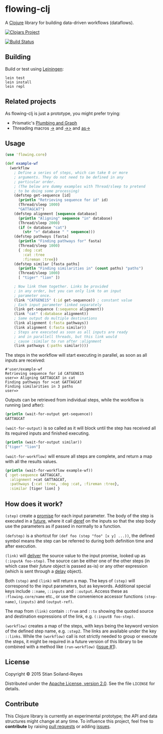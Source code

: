 # flowing-clj

A [Clojure](http://clojure.org/) library for building data-driven workflows (dataflows).

[![Clojars Project](http://clojars.org/flowing/latest-version.svg)](http://clojars.org/flowing)

[![Build Status](https://travis-ci.org/stain/flowing-clj.svg)](https://travis-ci.org/stain/flowing-clj)



## Building

Build or test using [Leiningen](http://leiningen.org/):

```
lein test
lein install
lein repl
```

## Related projects

As flowing-clj is just a prototype, you might prefer trying:

* Prismatic's [Plumbing and Graph](https://github.com/Prismatic/plumbing#graph-the-functional-swiss-army-knife)
* Threading macros [->](http://clojuredocs.org/clojure.core/-%3E) and [->>](http://clojuredocs.org/clojure.core/-%3E%3E) and [as->](http://clojuredocs.org/clojure.core/as-%3E)

## Usage

```clojure
(use 'flowing.core)

(def example-wf
  (workflow
    ; Define a series of steps, which can take 0 or more
    ; arguments. They do not need to be defined in any
    ; particular order.
    ; (The below are dummy examples with Thread/sleep to pretend
    ; to be doing some processing)
    (defstep get-sequence [id]
      (println "Retrieving sequence for id" id)
      (Thread/sleep 1000)
      "GATTAGCAT")
    (defstep alignment [sequence database]
      (println "Aligning" sequence "in" database)
      (Thread/sleep 2000)
      (if (= database "cat")
        (str ">" database " " sequence)))
    (defstep pathways [fasta]
      (println "Finding pathways for" fasta)
      (Thread/sleep 1000)
      { :dog :cat
        :cat :tree
        :fireman :tree})
    (defstep similar [fasta paths]
      (println "Finding similarities in" (count paths) "paths")
      (Thread/sleep 1000)
      [ "tiger" "lion" ])

    ; Now link them together. Links be provided
    ; in any order, but you can only link to an input
    ; parameter once.
    (link "CATGENE15" (:id get-sequence)) ; constant value
    ; Each input parameter linked separately
    (link get-sequence (:sequence alignment))
    (link "cat" (:database alignment))
    ; Same output do multiple destinations
    (link alignment (:fasta pathways))
    (link alignment (:fasta similar))
    ; Steps are executed as soon as all inputs are ready
    ; and in parallell threads, but this link would
    ; cause :similar to run after :alignment
    (link pathways (:paths similar))))
```

The steps in the workflow will start executing in parallel,
as soon as all inputs are received:

```
#'user/example-wf
Retrieving sequence for id CATGENE15
user=> Aligning GATTAGCAT in cat
Finding pathways for >cat GATTAGCAT
Finding similarities in 3 paths
user=> 
```


Outputs can be retrieved from individual steps, while the workflow 
is running (and after):

```clojure
(println (wait-for-output get-sequence))
GATTAGCAT
```

`(wait-for-output)` is so called as it will block until 
the step has received all its required inputs and finished
executing.

```clojure
(println (wait-for-output similar))
["tiger" "lion"]
```

`(wait-for-workflow)` will ensure all steps are complete, and return
a map with all the results values.

```clojure
(println (wait-for-workflow example-wf))
{ :get-sequence GATTAGCAT, 
  :alignment >cat GATTAGCAT, 
  :pathways {:cat :tree, :dog :cat, :fireman :tree}, 
  :similar [tiger lion] }
```

## How does it work?

`(step)` create a 
[promise](http://clojuredocs.org/clojure.core/promise)
for each input parameter. The body of the step is executed in a 
[future](http://clojuredocs.org/clojure.core/future), where it 
call [deref](http://clojuredocs.org/clojure.core/deref) on
the inputs so that the step body use the parameters as if
passed in normally to a function.

`(defstep)` is a shortcut for 
`(def foo (step "foo" [x y] ...))`, the defined symbol means 
the step can be referred to during both definition time and
after execution.

`(link)` will [deliver](http://clojuredocs.org/clojure.core/deliver)
the source value to the input promise, looked up as `(:inputA foo-step)`. 
The source can be either one of the other steps (in which case their 
*future* object is passed as-is) or any other expression (which is 
sent through a [delay](http://clojuredocs.org/clojure.core/delay) object).

Both `(step)` and `(link)` will return a map. The keys of `(step)` will
correspond to the input parameters, but as keywords. Additional special keys 
include `::name`, `::inputs` and `::output`.  Access these as `:flowing.core/name` 
etc., or use the convenience accessor functions `(step-name)`, `(inputs)` and
`(output-ref)`.

The map from `(link)` contain 
`::from` and `::to` showing the quoted source and destination expressions of 
the link, e.g. `(:inputB foo-step)`.

`(workflow)` creates a map of the steps, with keys being the keyword version
of the defined step name, e.g. `:step2`. The links are available under the key
`::links`. While the `(workflow)` call is not strictly needed to group or
execute the steps, it might be required in a future version of this library 
to be combined with a method like 
`(run-workflow)` ([issue #1](https://github.com/stain/flowing-clj/issues/1)).




## License

Copyright © 2015 Stian Soiland-Reyes

Distributed under the
[Apache License, version 2.0](http://www.apache.org/licenses/LICENSE-2.0).
See the file `LICENSE` for details.


## Contribute

This Clojure library is currently an experimental prototype; the
API and data structures might change at any time. To influence
this project, feel free to **contribute** by
raising [pull requests](https://github.com/stain/flowing-clj/pulls) or 
adding [issues](https://github.com/stain/flowing-clj/issues).


